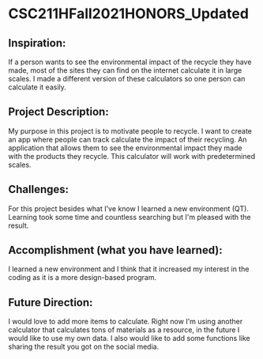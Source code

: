 # CSC211HFall2021HONORS_Updated
## Inspiration: 
If a person wants to see the environmental impact of the recycle they have made, most of the sites they can find on the internet calculate it in large scales. I made a different version of these calculators so one person can calculate it easily.

## Project Description:
My purpose in this project is to motivate people to recycle. I want to create an app where people can track calculate the impact of their recycling. An application that allows them to see the environmental impact they made with the products they recycle. This calculator will work with predetermined scales.



## Challenges: 
For this project besides what I've know I learned a new environment (QT). Learning took some time and countless searching but I'm pleased with the result.

## Accomplishment (what you have learned): 
I learned a new environment and I think that it increased my interest in the coding as it is a more design-based program.

## Future Direction: 
I would love to add more items to calculate. Right now I'm using another calculator that calculates tons of materials as a resource, in the future I would like to use my own data. I also would like to add some functions like sharing the result you got on the social media.
